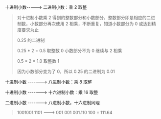 十进制小数-----> 二进制小数：乘 2 取整

> 对十进制小数乘 2 得到的整数部分和小数部分，整数部分即是相应的二进制数，小数部分再次使用 2 相乘，不断重复，知道小数部分为 0 或达到精度要求为止
>
> 0.25 的二进制
>
> 0.25 * 2 = 0.5 取整数 0 小数部分不为 0 继续与 2 相乘
>
> 0.5 * 2 = 1.0 取整数 1
>
> 因为小数部分变为了 0，所以 0.25 的二进制为 0.01

十进制小数 -------> 八进制小数：乘 8 取整

十进制小数 -------> 十六进制小数：乘 16 取整

二进制小数 -------> 八进制小数，十六进制同理

> 1001001.1101 ---> 001 001 001.110 100 = 111.64
